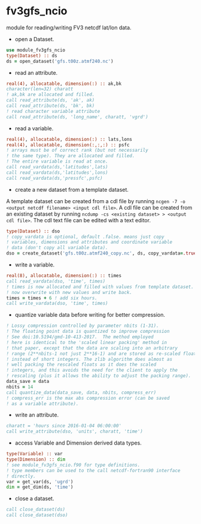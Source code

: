 # fv3gfs_ncio
module for reading/writing FV3 netcdf lat/lon data.


* open a Dataset.
```fortran
use module_fv3gfs_ncio
type(Dataset) :: ds
ds = open_dataset('gfs.t00z.atmf240.nc')
```
* read an attribute.
```fortran
real(4), allocatable, dimension(:) :: ak,bk
character(len=32) charatt
! ak,bk are allocated and filled.
call read_attribute(ds, 'ak', ak)
call read_attribute(ds, 'bk', bk)
! read character variable attribute
call read_attribute(ds, 'long_name', charatt, 'vgrd')
```
* read a variable.
```fortran
real(4), allocatable, dimension(:) :: lats,lons
real(4), allocatable, dimension(:,:,:) :: psfc
! arrays must be of correct rank (but not necessarily
! the same type). They are allocated and filled.
! The entire variable is read at once.
call read_vardata(ds,'latitudes',lats)
call read_vardata(ds,'latitudes',lons)
call read_vardata(ds,'pressfc',psfc)
```
* create a new dataset from a template dataset.

A template dataset can be created from a cdl file by running
`ncgen -7 -o <output netcdf filename> <input cdl file>`.
A cdl file can be created from an existing dataset by running
`ncdump -cs <existing dataset> > <output cdl file>`. The cdl
text file can be edited with a text editor.
```fortran
type(Dataset) :: dso
! copy_vardata is optional, default .false. means just copy
! variables, dimensions and attributes and coordinate variable 
! data (don't copy all variable data).
dso = create_dataset('gfs.t00z.atmf240_copy.nc', ds, copy_vardata=.true.)
```
* write a variable.
```fortran
real(8), allocatable, dimension(:) :: times
call read_vardata(dso, 'time', times)
! times is now allocated and filled with values from template dataset.
! now overwrite with new values and write back.
times = times + 6 ! add six hours.
call write_vardata(dso, 'time', times)
```
* quantize variable data before writing for better compression.
```fortran
! Lossy compression controlled by parameter nbits (1-31).
! The floating point data is quantized to improve compression
! See doi:10.5194/gmd-10-413-2017.  The method employed
! here is identical to the 'scaled linear packing' method in
! that paper, except that the data are scaling into an arbitrary
! range (2**nbits-1 not just 2**16-1) and are stored as re-scaled floats
! instead of short integers. The zlib algorithm does almost as
! well packing the rescaled floats as it does the scaled
! integers, and this avoids the need for the client to apply the
! rescaling (plus it allows the ability to adjust the packing range).
data_save = data
nbits = 14
call quantize_data(data_save, data, nbits, compress_err)
! compress_err is the max abs compression error (can be saved
! as a variable attribute).
```
* write an attribute.
```fortran
charatt = 'hours since 2016-01-04 06:00:00'
call write_attribute(dso, 'units', charatt, 'time')
```
* access Variable and Dimension derived data types.
```fortran
type(Variable) :: var
type(Dimension) :: dim
! see module_fv3gfs_ncio.f90 for type definitions.
! type members can be used to the call netcdf-fortran90 interface
! directly.
var = get_var(ds, 'ugrd')
dim = get_dim(ds, 'time')
```
* close a dataset.
```fortran
call close_dataset(ds)
call close_dataset(dso)
